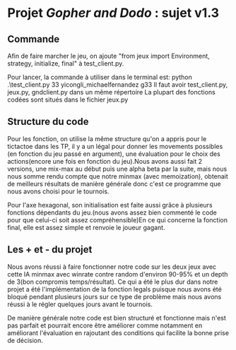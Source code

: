 # Projet *Gopher and Dodo* : sujet v1.3

## Commande
Afin de faire marcher le jeu, on ajoute "from jeux import Environment, strategy, initialize, final" à test_client.py.

Pour lancer, la commande à utiliser dans le terminal est: python .\test_client.py 33 yicongli_michaelfernandez g33
Il faut avoir test_client.py, jeux.py, gndclient.py dans un même répertoire
La plupart des fonctions codées sont situés dans le fichier jeux.py

## Structure du code
Pour les fonction, on utilise la même structure qu'on a appris pour le tictactoe dans les TP, il y a un légal pour donner les movements possibles (en fonction du jeu passé en argument), une évaluation pour le choix des actions(encore une fois en fonction du jeu).Nous avons aussi fait 2 versions, une mix-max au début puis une alpha beta par la suite, mais nous nous somme rendu compte que notre minmax (avec memoization), obtenait de meilleurs résultats de manière générale donc c'est ce programme que nous avons choisi pour le tournois.

Pour l'axe hexagonal, son initialisation est faite aussi grâce à plusieurs fonctions dépendants du jeu.(nous avons assez bien commenté le code pour que celui-ci soit assez compréhensible)En ce qui concerne la fonction final, elle est assez simple et renvoie le joueur gagant.

## Les + et - du projet
Nous avons réussi à faire fonctionner notre code sur les deux jeux avec cette IA minmax avec winrate contre random d'environ 90-95% et un depth de 3(bon compromis temps/résultat).
Ce qui a été le plus dur dans notre projet a été l'implémentation de la fonction legals puisque nous avons été bloqué pendant plusieurs jours sur ce type de problème mais nous avons réussi à le régler quelques jours avant le tournois.

De manière générale notre code est bien structuré et fonctionne mais n'est pas parfait et pourrait encore être améliorer comme notamment en améliorant l'évaluation en rajoutant des conditions qui facilite la bonne prise de décision.


